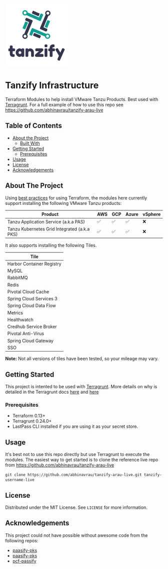 
![Logo of the project](images/logo.png)
# Tanzify Infrastructure

 Terraform Modules to help install VMware Tanzu Products. Best used with [Terragrunt](https://terragrunt.gruntwork.io/).
 For a full example of how to use this repo see https://github.com/abhinavrau/tanzify-arau-live

<!-- TABLE OF CONTENTS -->
## Table of Contents

* [About the Project](#about-the-project)
  * [Built With](#built-with)
* [Getting Started](#getting-started)
  * [Prerequisites](#prerequisites)
* [Usage](#usage)
* [License](#license)
* [Acknowledgements](#acknowledgements)



<!-- ABOUT THE PROJECT -->
## About The Project
Using [best practices](https://terragrunt.gruntwork.io/docs/getting-started/quick-start/#promote-immutable-versioned-terraform-modules-across-environments) for using Terraform,
the modules here currently support installing the following VMware Tanzu products:

| Product | AWS | GCP | Azure | vSphere |
|----|-----|-----|-----|-----|
| Tanzu Application Service (a.k.a PAS) | :white_check_mark: | :white_check_mark: | :white_check_mark: | :x: |
| Tanzu Kubernetes Grid Integrated (a.k.a PKS) | :white_check_mark: | :white_check_mark: | :white_check_mark: | :x: |

It also supports installing the following Tiles. 

| Tile | 
|------|
| Harbor Container Registry
| MySQL  |
| RabbitMQ  |
| Redis  |
| Pivotal Cloud Cache |
| Spring Cloud Services 3 |
| Spring Cloud Data Flow  |
| Metrics  |
| Healthwatch  |
| Credhub Service Broker  |
| Pivotal Anti-Virus  |
| Spring Cloud Gateway  |
| SSO |

**Note:** Not all versions of tiles have been tested, so your mileage may vary. 

<!-- GETTING STARTED -->
## Getting Started

This project is intented to be used with [Terragrunt](https://terragrunt.gruntwork.io/).
More details on why is detailed in the Terragrunt docs [here](https://terragrunt.gruntwork.io/docs/getting-started/quick-start/#promote-immutable-versioned-terraform-modules-across-environments) 
and [here](https://blog.gruntwork.io/5-lessons-learned-from-writing-over-300-000-lines-of-infrastructure-code-36ba7fadeac1)

### Prerequisites

- Terraform 0.13+
- Terragrunt 0.24.0+
- LastPass CLI installed if you are using it as your secret store.


<!-- USAGE EXAMPLES -->
## Usage

It's best not to use this repo directly but use Terragrunt to execute the modules. 
The easiest way to get started is to clone the reference live repo from https://github.com/abhinavrau/tanzify-arau-live
```
git clone https://github.com/abhinavrau/tanzify-arau-live.git tanzify-username-live
```

<!-- LICENSE -->
## License

Distributed under the MIT License. See `LICENSE` for more information.

<!-- ACKNOWLEDGEMENTS -->
## Acknowledgements
This project could not have possible without awesome code from the following repos:

* [paasify-pks](https://github.com/niallthomson/paasify-pks)
* [paasify-pks](https://github.com/niallthomson/paasify-core)
* [pcf-passify](https://github.com/nthomson-pivotal/pcf-paasify)




